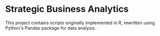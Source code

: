 # Strategic Business Analytics
This project contains scripts originally implemented in R, rewritten using 
Python's Pandas package for data analysis.
